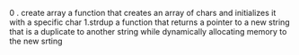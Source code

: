 0 . create array
a function that creates an array of chars and initializes it with a specific char
1.strdup
a function that returns a pointer to a new string that is a duplicate to another string while dynamically allocating memory to the new srting
